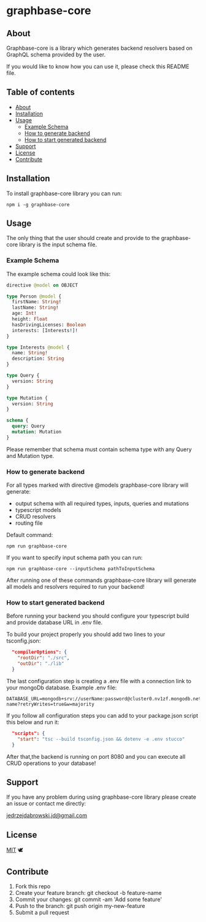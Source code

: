 # graphbase-core

## About

Graphbase-core is a library which generates backend resolvers based on GraphQL schema provided by the user.

If you would like to know how you can use it, please check this README file.

## Table of contents

- [About](#about)
- [Installation](#installation)
- [Usage](#usage)
  - [Example Schema](#example-schema)
  - [How to generate backend](#how-to-generate-backend)
  - [How to start generated backend](#how-to-start-generated-backend)
- [Support](#support)
- [License](#license)
- [Contribute](#contribute)

## Installation

To install graphbase-core library you can run:

```
npm i -g graphbase-core
```

## Usage

The only thing that the user should create and provide to the graphbase-core library is the input schema file.

### Example Schema

The example schema could look like this:

```graphql
directive @model on OBJECT

type Person @model {
  firstName: String!
  lastName: String!
  age: Int!
  height: Float
  hasDrivingLicenses: Boolean
  interests: [Interests!]!
}

type Interests @model {
  name: String!
  description: String
}

type Query {
  version: String
}

type Mutation {
  version: String
}

schema {
  query: Query
  mutation: Mutation
}

```

Please remember  that schema must contain schema type with any Query and Mutation type.

### How to generate backend

For all types marked with directive @models graphbase-core library will generate:
  - output schema with all required types, inputs, queries and mutations
  - typescript models 
  - CRUD resolvers
  - routing file
  
Default command:
  
```
npm run graphbase-core
```

If you want to specify input schema path you can run:

```
npm run graphbase-core --inputSchema pathToInputSchema
```

After running one of these commands graphbase-core library will generate all models and resolvers required to run your backend!

### How to start generated backend

Before running your backend you should configure your typescript build and provide database URL in .env file.

To build your project properly you should add two lines to your tsconfig.json:

```json
  "compilerOptions": {
    "rootDir": "./src",
    "outDir": "./lib"
  }
```

The last configuration step is creating a .env file with a connection link to your mongoDb database. Example .env file:

```
DATABASE_URL=mongodb+srv://userName:password@cluster0.nv1zf.mongodb.net/collection-name?retryWrites=true&w=majority
```

If you follow all configuration steps you can add to your package.json script this below and run it:

```json
  "scripts": {
    "start": "tsc --build tsconfig.json && dotenv -e .env stucco"
  }
```

After that,the backend is running on port 8080 and you can execute all CRUD operations to your database!

## Support 

If you have any problem during using graphbase-core library please create an issue or contact me directly:

jedrzejdabrowski.jd@gmail.com

## License

[MIT](https://github.com/GraphBase-Core/graphbase-core/blob/main/LICENSE.md) 🕊

## Contribute

1.  Fork this repo
2.  Create your feature branch: git checkout -b feature-name
3.  Commit your changes: git commit -am 'Add some feature'
4.  Push to the branch: git push origin my-new-feature
5.  Submit a pull request

